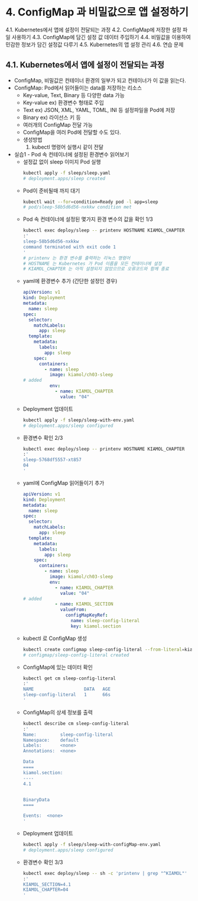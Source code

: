 # 4. ConfigMap 과 비밀값으로 앱 설정하기
4.1. Kubernetes에서 앱에 설정이 전달되는 과정
4.2. ConfigMap에 저장한 설정 파일 사용하기
4.3. ConfigMap에 담긴 설정 값 데이터 주입하기
4.4. 비밀값을 이용하여 민감한 정보가 담긴 설정값 다루기
4.5. Kubernetes의 앱 설정 관리
4.6. 연습 문제

## 4.1. Kubernetes에서 앱에 설정이 전달되는 과정
- ConfigMap, 비밀값은 컨테이너 환경의 일부가 되고 컨테이너가 이 값을 읽는다.
- ConfigMap: Pod에서 읽어들이는 data를 저장하는 리소스
  - Key-value, Text, Binary 등 다양한 data 가능
  - Key-value ex) 환경변수 형태로 주입
  - Text ex) JSON, XML, YAML, TOML, INI 등 설정파일을 Pod에 저장
  - Binary ex) 라이선스 키 등
  - 여러개의 ConfigMap 전달 가능
  - ConfigMap을 여러 Pod에 전달할 수도 있다.
  - 생성방법
    1. kubectl 명령어 실행시 같이 전달
- 실습1 - Pod 속 컨테이너에 설정된 환경변수 읽어보기
  - 설정값 없이 sleep 이미지 Pod 실행
    ```bash
    kubectl apply -f sleep/sleep.yaml
    # deployment.apps/sleep created
    ```
  - Pod이 준비될때 까지 대기
    ```bash
    kubectl wait --for=condition=Ready pod -l app=sleep
    # pod/sleep-58b5d6d56-nxkkw condition met
    ```
  - Pod 속 컨테이너에 설정된 몇가지 환경 변수의 값을 확인 1/3
    ```bash
    kubectl exec deploy/sleep -- printenv HOSTNAME KIAMOL_CHAPTER
    :'
    sleep-58b5d6d56-nxkkw
    command terminated with exit code 1
    '
    # printenv 는 환경 변수를 출력하는 리눅스 명령어
    # HOSTNAME 는 Kubernetes 가 Pod 이름을 모든 컨테이너에 설정
    # KIAMOL_CHAPTER 는 아직 설졍되지 않았으므로 오류코드와 함께 종료
    ```
  - yaml에 환경변수 추가 (간단한 설정인 경우)
    ```yaml
    apiVersion: v1
    kind: Deployment
    metadata:
      name: sleep
    spec:
      selector:
        matchLabels:
          app: sleep
      template:
        metadata:
          labels:
            app: sleep
        spec:
          containers:
            - name: sleep
              image: kiamol/ch03-sleep
    # added
              env:
                - name: KIAMOL_CHAPTER
                  value: "04"
    ```
  - Deployment 업데이트
    ```bash
    kubectl apply -f sleep/sleep-with-env.yaml
    # deployment.apps/sleep configured
    ```
  - 환경변수 확인 2/3
    ```bash
    kubectl exec deploy/sleep -- printenv HOSTNAME KIAMOL_CHAPTER
    :'
    sleep-5768df5557-xt857
    04
    '
    ```
  - yaml에 ConfigMap 읽어들이기 추가
    ```yaml
    apiVersion: v1
    kind: Deployment
    metadata:
      name: sleep
    spec:
      selector:
        matchLabels:
          app: sleep
      template:
        metadata:
          labels:
            app: sleep
        spec:
          containers:
            - name: sleep
              image: kiamol/ch03-sleep
              env:
                - name: KIAMOL_CHAPTER
                  value: "04"
    # added
                - name: KIAMOL_SECTION
                  valueFrom:
                    configMapKeyRef:
                      name: sleep-config-literal
                      key: kiamol.section
    ```
  - kubectl 로 ConfigMap 생성
    ```bash
    kubectl create configmap sleep-config-literal --from-literal=kiamol.section='4.1'
    # configmap/sleep-config-literal created
    ```
  - ConfigMap에 있는 데이터 확인
    ```bash
    kubectl get cm sleep-config-literal
    :'
    NAME                   DATA   AGE
    sleep-config-literal   1      66s
    '
    ```
  - ConfigMap의 상세 정보를 출력
    ```bash
    kubectl describe cm sleep-config-literal
    :'
    Name:         sleep-config-literal
    Namespace:    default
    Labels:       <none>
    Annotations:  <none>

    Data
    ====
    kiamol.section:
    ----
    4.1


    BinaryData
    ====

    Events:  <none>
    '
    ```
  - Deployment 업데이트
    ```bash
    kubectl apply -f sleep/sleep-with-configMap-env.yaml
    # deployment.apps/sleep configured
    ```
  - 환경변수 확인 3/3
    ```bash
    kubectl exec deploy/sleep -- sh -c 'printenv | grep "^KIAMOL"'
    :'
    KIAMOL_SECTION=4.1
    KIAMOL_CHAPTER=04
    '
    ```
